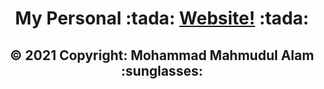 <h1 align="center">
    My Personal :tada: <a href="https://mahmudulalam.github.io" target="_blank">Website!</a> :tada:
</h1>

<h2 align="center">
  &copy; 2021 Copyright: Mohammad Mahmudul Alam :sunglasses:
</h2>
